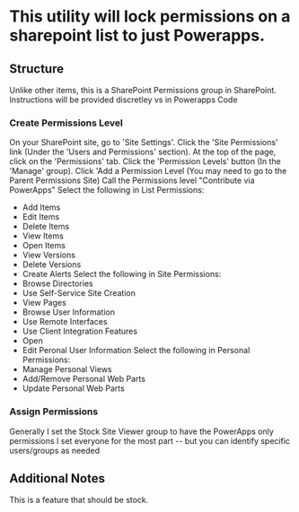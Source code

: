 # This utility will lock permissions on a sharepoint list to just Powerapps.

## Structure

Unlike other items, this is a SharePoint Permissions group in SharePoint. Instructions will be provided discretley vs in Powerapps Code

### Create Permissions Level

On your SharePoint site, go to 'Site Settings'.
Click the 'Site Permissions' link (Under the 'Users and Permissions' section).
At the top of the page, click on the 'Permissions' tab.
Click the 'Permission Levels' button (In the 'Manage' group).
Click 'Add a Permission Level (You may need to go to the Parent Permissions Site)
Call the Permissions level "Contribute via PowerApps"
Select the following in List Permissions:

- Add Items
- Edit Items
- Delete Items
- View Items
- Open Items
- View Versions
- Delete Versions
- Create Alerts
  Select the following in Site Permissions:
- Browse Directories
- Use Self-Service Site Creation
- View Pages
- Browse User Information
- Use Remote Interfaces
- Use Client Integration Features
- Open
- Edit Peronal User Information
  Select the following in Personal Permissions:
- Manage Personal Views
- Add/Remove Personal Web Parts
- Update Personal Web Parts

### Assign Permissions

Generally I set the Stock Site Viewer group to have the PowerApps only permissions
I set everyone for the most part -- but you can identify specific users/groups as needed

## Additional Notes

This is a feature that should be stock.
